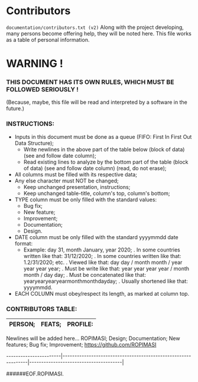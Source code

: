 <a name="presentation"></a>

# Contributors
`documentation/contributors.txt (v2)`
Along with the project developing, many persons become offering help, they will be noted here. This file works as a table of personal information.  
  
  
  
# WARNING !
### THIS DOCUMENT HAS ITS OWN RULES, WHICH MUST BE FOLLOWED SERIOUSLY !
(Because, maybe, this file will be read and interpreted by a software in the future.)  
  
  
  
### INSTRUCTIONS:
+ Inputs in this document must be done as a queue (FIFO: First In First Out Data Structure);
  - Write newlines in the above part of the table below (block of data) (see and follow date column);
  - Read existing lines to analyze by the bottom part of the table (block of data) (see and follow date column) (read, do not erase);
+ All columns must be filled with its respective data;
+ Any else character must NOT be changed;
  - Keep unchanged presentation, instructions;
  - Keep unchanged table-title, column's top, column's bottom;
+ TYPE column must be only filled with the standard values:
  - Bug fix;
  - New feature;
  - Improvement;
  - Documentation;
  - Design.
+ DATE column must be only filled with the standard yyyymmdd date format:
  - Example: day 31, month January, year 2020;
    . In some countries written like that: 31/12/2020;
    . In some countries written like that: 1.2/31/2020; etc.
    . Viewed like that: day day / month month / year year year year;
    . Must be write like that: year year year year / month month / day day;
    . Must be concatenated like that: yearyearyearyearmonthmonthdayday;
    . Usually shortened like that: yyyymmdd.
+ EACH COLUMN must obey/respect its length, as marked at column top.
  
  
    
### CONTRIBUTORS TABLE:
PERSON;                |FEATS;                                                         |PROFILE:
-----------------------|---------------------------------------------------------------|---------------------------------------|  
                                                                                                                                  
Newlines will be added here...
ROPIMASI;               Design; Documentation; New features; Bug fix; Improvement;      https://github.com/ROPIMASI  
                                                                                                                                  
-----------------------|---------------------------------------------------------------|---------------------------------------|  
  
  
  
######EOF.ROPIMASI.  
